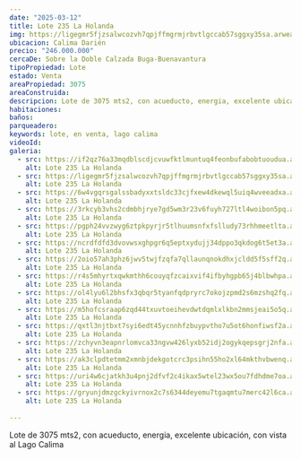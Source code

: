 ```yaml
---
date: "2025-03-12"
title: Lote 235 La Holanda
img: https://ligegmr5fjzsalwcozvh7qpjffmgrmjrbvtlgccab57sggxy35sa.arweave.net/WgxDMj0qcyAuwnZqf8HpKVhosTENZrMIQA9_Ixr432Q
ubicacion: Calima Darién
precio: "246.000.000"
cercaDe: Sobre la Doble Calzada Buga-Buenavantura
tipoPropiedad: Lote
estado: Venta
areaPropiedad: 3075
areaConstruida: 
descripcion: Lote de 3075 mts2, con acueducto, energia, excelente ubicación, con vista al lago Calima
habitaciones:
baños:
parqueadero:
keywords: lote, en venta, lago calima
videoId: 
galeria:
  - src: https://if2qz76a33mqdblscdjcvuwfktlmuntuq4feonbufabobtuoudua.arweave.net/QXUM_8De2QGFchDSKtLFVNbKNnSHCkc0NCgC4M6OoOg
    alt: Lote 235 La Holanda
  - src: https://ligegmr5fjzsalwcozvh7qpjffmgrmjrbvtlgccab57sggxy35sa.arweave.net/WgxDMj0qcyAuwnZqf8HpKVhosTENZrMIQA9_Ixr432Q
    alt: Lote 235 La Holanda
  - src: https://6w4vgqrsgalssbadyxxtsldc33cjfxew4dkewql5uiq4wveeadxa.arweave.net/9blTQjIwFykEA8XvOSxi3sSS3Jbg1EtBfaIhy1SEAO4
    alt: Lote 235 La Holanda
  - src: https://3rkcyb3vhs2cdmbhjrye7gd5wm3r23v6fuyh727ltl4woibon5pq.arweave.net/3FQsB3U8tCGwJ0xwT5h9szcdbr4tMH_r65r5ZyAub18
    alt: Lote 235 La Holanda
  - src: https://pgph24vvzwyg6ztpkpyrjr5tlhuumsnfxfslludy73rhhmeetlta.arweave.net/eZ59crXNsG9mb1PxFMezWelGSaW5ZLXQeP7ic7CEmuY
    alt: Lote 235 La Holanda
  - src: https://ncrdfdfd3dvovwsxghpgr6q5eptxydujj34dppo3qkdog6t5et3a.arweave.net/aKIyjKPY6uraVzHeaPodI-d8DolO-De924KG43p9JPY
    alt: Lote 235 La Holanda
  - src: https://2oio57ah3phz6jwv5twjfzqfa7qllaunqnokdhxjcldd5f5sff2q.arweave.net/05Du_Afbz58m1ezskuYFB-C1go2DXKGe6RLGPpeyKXU
    alt: Lote 235 La Holanda
  - src: https://r4s5mhyrtxqwkmthh6couyqfzcaixvif4ifbyhgpb65j4blbwhpa.arweave.net/jyXWHxGd4WUyZz-E6mIFyICL1QXiChwczw-6ngVhsd4
    alt: Lote 235 La Holanda
  - src: https://ol4lyu6l2bhsfx3qbqr5tyanfqdpryrc7okojzpmd2s6mzshq2fq.arweave.net/cvi8U8vQTyLfcAwj2eANLAb44iL7lOTl7B6l5mZHhos
    alt: Lote 235 La Holanda
  - src: https://m5hofcsraap6zqd44txuvtoeihevdwtdqmlxlkbn2mmsjeai5o5q.arweave.net/Z07iilEAH-zAfOTvSs3EQclR2mODF3WoLdMZJJAI67s
    alt: Lote 235 La Holanda
  - src: https://qxtl3njtbxt7syi6edt45ycnnhfzbuypvtho7u5ot6honfiwsf2a.arweave.net/hea9tTMN5_lhHiDnzuBNacuQ0w-szu_Trp-O5pUWkXQ
    alt: Lote 235 La Holanda
  - src: https://zchyvn3eapnrlomvca33ngvw426lyxb52idj2ogykqepsgrj2nfa.arweave.net/yI-Kt2QD2xW5lRA3tpq25ry8XD3SBp042FQI-Rop00o
    alt: Lote 235 La Holanda
  - src: https://ak3clpdtetmm2xmnbjdekgotcrc3psihn55ho2xl64mkthvbwenq.arweave.net/ArYlvHMk2M1djQpGRRnTFEW3yQdvendq6_cYqZ6hsRs
    alt: Lote 235 La Holanda
  - src: https://uri4w6cjatkh3u4pnj2dfvf2c4ikax5wtel23wx5ou7fdhdme7oa.arweave.net/pFHLeEkE1H3Tj2p0MtS6FxCgX7aZF63a_XU-UZxsJ9w
    alt: Lote 235 La Holanda
  - src: https://gryunjdmzgckyivrnox2c7s6344deyemu7tgaqmtu7merc42l6ca.arweave.net/NHFGpGzJhKwisWuvoX5e3zgyYIyn5mBBk6fYSIuaX4Q
    alt: Lote 235 La Holanda
  
---
```


Lote de 3075 mts2, con acueducto, energia, excelente ubicación, con vista al Lago Calima<br><br>
